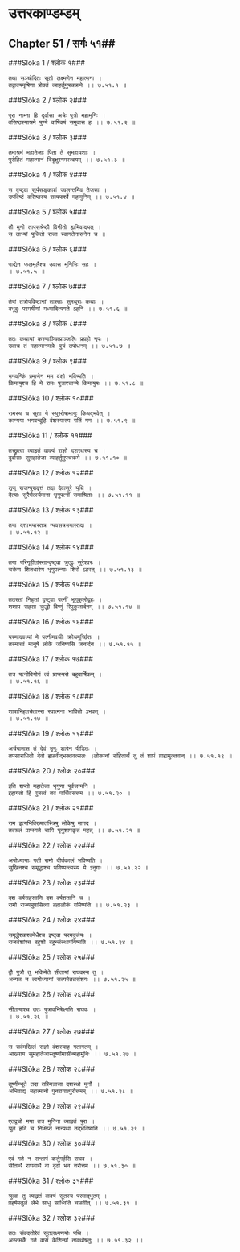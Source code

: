 उत्तरकाण्डम्डम्
===============================


## Chapter 51  / सर्गः ५१##


###Slōka 1 / श्लोक १###


    तथा सञ्चोदितः सूतो लक्ष्मणेन महात्मना ।
    तद्वाक्यमृषिणा प्रोक्तं व्याहर्तुमुपचक्रमे ।। ७.५१.१ ॥


###Slōka 2 / श्लोक २###


    पुरा नाम्ना हि दुर्वासा अत्रेः पुत्रो महामुनिः ।
    वसिष्ठस्याश्रमे पुण्ये वार्षिक्यं समुवास ह ।। ७.५१.२ ॥


###Slōka 3 / श्लोक ३###


    तमाश्रमं महातेजाः पिता ते सुमहायशाः ।
    पुरोहितं महात्मानं दिदृक्षुरगमस्त्वयम् ।। ७.५१.३ ॥


###Slōka 4 / श्लोक ४###


    स दृष्ट्वा सूर्यसङ्काशं ज्वलन्तमिव तेजसा ।
    उपविष्टं वसिष्ठस्य सव्यपार्श्वे महामुनिम् ।। ७.५१.४ ॥


###Slōka 5 / श्लोक ५###


    तौ मुनी तापसश्रेष्ठौ विनीतो ह्यभिवादयत् ।
    स ताभ्यां पूजितो राजा स्वागतेनासनेन च ॥


###Slōka 6 / श्लोक ६###


    पाद्येन फलमूलैश्च उवास मुनिभिः सह ।
    । ७.५१.५ ॥


###Slōka 7 / श्लोक ७###


    तेषां तत्रोपविष्टानां तास्ताः सुमधुराः कथाः ।
    बभूवुः परमर्षीणां मध्यादित्यगते ऽहनि ।। ७.५१.६ ॥


###Slōka 8 / श्लोक ८###


    ततः कथायां कस्याञ्चित्प्राञ्जलिः प्रग्रहो नृपः ।
    उवाच तं महात्मानमत्रेः पुत्रं तपोधनम् ।। ७.५१.७ ॥


###Slōka 9 / श्लोक ९###


    भगवन्किं प्रमाणेन मम वंशो भविष्यति ।
    किमायुश्च हि मे रामः पुत्राश्चान्ये किमायुषः ।। ७.५१.८ ॥


###Slōka 10 / श्लोक १०###


    रामस्य च सुता ये स्युस्तेषामायुः कियद्भवेत् ।
    काम्यया भगवन्बूहि वंशस्यास्य गतिं मम ।। ७.५१.९ ॥


###Slōka 11 / श्लोक ११###


    तच्छ्रुत्वा व्याहृतं वाक्यं राज्ञो दशरथस्य च ।
    दुर्वासाः सुमहातेजा व्याहर्तुमुपचक्रमे ।। ७.५१.१० ॥


###Slōka 12 / श्लोक १२###


    शृणु राजन्पुरावृत्तं तदा देवासुरे युधि ।
    दैत्याः सुरैर्भर्त्स्यमाना भृगुपत्नीं समाश्रिताः ।। ७.५१.११ ॥


###Slōka 13 / श्लोक १३###


    तया दत्ताभयास्तत्र न्यवसन्नभयास्तदा ।
    । ७.५१.१२ ॥


###Slōka 14 / श्लोक १४###


    तया परिगृहीतांस्तान्दृष्ट्वा क्रुद्धः सुरेश्वरः ।
    चक्रेण शितधारेण भृगुपत्न्याः शिरो ऽहरत् ।। ७.५१.१३ ॥


###Slōka 15 / श्लोक १५###


    ततस्तां निहतां दृष्ट्वा पत्नीं भृगुकुलोद्वहः ।
    शशाप सहसा क्रुद्धो विष्णुं रिपुकुलार्दनम् ।। ७.५१.१४ ॥


###Slōka 16 / श्लोक १६###


    यस्मादवध्यां मे पत्नीमवधीः क्रोधमूर्च्छितः ।
    तस्मात्त्वं मानुषे लोके जनिष्यसि जनार्दन ।। ७.५१.१५ ॥


###Slōka 17 / श्लोक १७###


    तत्र पत्नीवियोगं त्वं प्राप्स्यसे बहुवार्षिकम् ।
    । ७.५१.१६ ॥


###Slōka 18 / श्लोक १८###


    शापाभिहतचेतास्स स्वात्मना भावितो ऽभवत् ।
    । ७.५१.१७ ॥


###Slōka 19 / श्लोक १९###


    अर्चयामास तं देवं भृगुः शापेन पीडितः ।
    तपसाराधितो देवो ह्यब्रवीद्भक्तवत्सलः ।लोकानां संहितार्थं तु तं शापं ग्राह्यमुक्तवान् ।। ७.५१.१९ ॥


###Slōka 20 / श्लोक २०###


    इति शप्तो महातेजा भृगुणा पूर्वजन्मनि ।
    इहागतो हि पुत्रत्वं तव पार्थिवसत्तम ।। ७.५१.२० ॥


###Slōka 21 / श्लोक २१###


    राम इत्यभिविख्यातस्त्रिषु लोकेषु मानद ।
    तत्फलं प्राप्स्यते चापि भृगुशापकृतं महत् ।। ७.५१.२१ ॥


###Slōka 22 / श्लोक २२###


    अयोध्यायाः पती रामो दीर्घकालं भविष्यति ।
    सुखिनश्च समृद्धाश्च भविष्यन्त्यस्य ये ऽनुगाः ।। ७.५१.२२ ॥


###Slōka 23 / श्लोक २३###


    दश वर्षसहस्राणि दश वर्षशतानि च ।
    रामो राज्यमुपासित्वा ब्रह्मलोकं गमिष्यति ।। ७.५१.२३ ॥


###Slōka 24 / श्लोक २४###


    समृद्धैश्चाश्वमेधैश्च इष्ट्वा परमदुर्जयः ।
    राजवंशांश्च बहुशो बहून्संस्थापयिष्यति ।। ७.५१.२४ ॥


###Slōka 25 / श्लोक २५###


    द्वौ पुत्रौ तु भविष्येते सीतायां राघवस्य तु ।
    अन्यत्र न त्वयोध्यायां सत्यमेतन्नसंशयः ।। ७.५१.२५ ॥


###Slōka 26 / श्लोक २६###


    सीतायाश्च ततः पुत्रावभिषेक्ष्यति राघवः ।
    । ७.५१.२६ ॥


###Slōka 27 / श्लोक २७###


    स सर्वमखिलं राज्ञो वंशस्याह गतागतम् ।
    आख्याय सुमहातेजास्तूष्णीमासीन्महामुनिः ।। ७.५१.२७ ॥


###Slōka 28 / श्लोक २८###


    तूष्णीम्भूते तदा तस्मिन्राजा दशरथो मुनौ ।
    अभिवाद्य महात्मानौ पुनरायात्पुरोत्तमम् ।। ७.५१.२८ ॥


###Slōka 29 / श्लोक २९###


    एतद्वचो मया तत्र मुनिना व्याहृतं पुरा ।
    श्रुतं हृदि च निक्षिप्तं नान्यथा तद्भविष्यति ।। ७.५१.२९ ॥


###Slōka 30 / श्लोक ३०###


    एवं गते न सन्तापं कर्तुमर्हसि राघव ।
    सीतार्थे राघवार्थे वा दृढो भव नरोत्तम ।। ७.५१.३० ॥


###Slōka 31 / श्लोक ३१###


    श्रुत्वा तु व्याहृतं वाक्यं सूतस्य परमाद्भुतम् ।
    प्रहर्षमतुलं लेभे साधु साध्विति चाब्रवीत् ।। ७.५१.३१ ॥


###Slōka 32 / श्लोक ३२###


    ततः संवदतोरेवं सूतलक्ष्मणयोः पथि ।
    अस्तमर्के गते वासं केशिन्यां तावथोषतुः ।। ७.५१.३२ ।।


